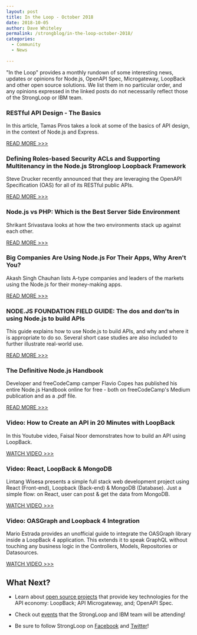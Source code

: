 ```yaml
---
layout: post
title: In the Loop - October 2018
date: 2018-10-05
author: Dave Whiteley
permalink: /strongblog/in-the-loop-october-2018/
categories:
  - Community
  - News
  
---
```


"In the Loop" provides a monthly rundown of some interesting news, updates or opinions for Node.js, OpenAPI Spec, Microgateway, LoopBack and other open source solutions. We list them in no particular order, and any opinions expressed in the linked posts do not necessarily reflect those of the StrongLoop or IBM team.
<!--more-->

### RESTful API Design - The Basics

In this article, Tamas Piros takes a look at some of the basics of API design, in the context of Node.js and Express.

[READ MORE >>>](https://fullstack-developer.academy/restful-api-design-the-basics/)


### Defining Roles-based Security ACLs and Supporting Multitenancy in the Node.js Strongloop Loopback Framework

Steve Drucker recently announced that they are leveraging the OpenAPI Specification (OAS) for all of its RESTful public APIs.

[READ MORE >>>](https://druckit.wordpress.com/2018/09/12/defining-roles-based-security-acls-and-supporting-multitenancy-in-the-node-js-strongloop-loopback-framework/)

### Node.js vs PHP: Which is the Best Server Side Environment

Shrikant Srivastava looks at how the two environments stack up against each other.

[READ MORE >>>](https://appinventiv.com/blog/node-js-vs-php)

### Big Companies Are Using Node.js For Their Apps, Why Aren't You? 

Akash Singh Chauhan lists A-type companies and leaders of the markets using the Node.js for their money-making apps.

[READ MORE >>>](https://www.mobileappdaily.com/2018/09/8/companies-using-nodejs-applications)

### NODE.JS FOUNDATION FIELD GUIDE: The dos and don’ts in using Node.js to build APIs

This guide explains how to use Node.js to build APIs, and why and where it is appropriate to do so. Several short case studies are also included to further illustrate real-world use.

[READ MORE >>>](https://foundation.nodejs.org/wp-content/uploads/sites/50/2018/07/NodeJS_FieldGuide_Building_APIs_FINAL717.pdf)

### The Definitive Node.js Handbook

Developer and freeCodeCamp camper Flavio Copes has published his entire Node.js Handbook online for free - both on freeCodeCamp's Medium publication and as a .pdf file.

[READ MORE >>>](https://www.freecodecamp.org/news/quincylarson/node-js-handbook--rSaL0lP34)

### Video: How to Create an API in 20 Minutes with LoopBack

In this Youtube video, Faisal Noor demonstrates how to build an API using LoopBack. 

[WATCH VIDEO >>>](https://www.youtube.com/watch?v=43fXZU77n8Q&feature=youtu.be)

### Video: React, LoopBack & MongoDB

Lintang Wisesa presents a simple full stack web development project using React (Front-end), Loopback (Back-end) & MongoDB (Database). Just a simple flow: on React, user can post & get the data from MongoDB. 

[WATCH VIDEO >>>](https://www.youtube.com/watch?v=7EZfWC9WsGI)

### Video: OASGraph and Loopback 4 Integration

Mario Estrada provides an unofficial guide to integrate the OASGraph library inside a LoopBack 4 application. This extends it to speak GraphQL without touching any business logic in the Controllers, Models, Repositories or Datasources. 

[WATCH VIDEO >>>](https://www.youtube.com/watch?v=s2hScucNmaA)




## What Next?

* Learn about [open source projects](https://strongloop.com/projects/) that provide key technologies for the API economy: LoopBack; API Microgateway, and; OpenAPI Spec. 

* Check out [events](https://strongloop.com/events/) that the StrongLoop and IBM team will be attending!

* Be sure to follow StrongLoop on [Facebook](https://www.facebook.com/strongloop/) and [Twitter](https://twitter.com/StrongLoop)!
